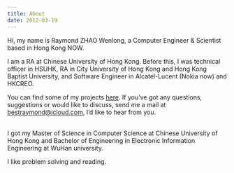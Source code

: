 ```yaml
---
title: About
date: 2012-03-19
---
```


Hi, my name is Raymond ZHAO Wenlong, a Computer Engineer & Scientist based in Hong Kong NOW.

I am a RA at Chinese University of Hong Kong. Before this, I was technical officer in HSUHK, RA in City University of Hong Kong and Hong Kong Baptist University, and Software Engineer in Alcatel-Lucent (Nokia now) and HKCREO.
<br>     

You can find some of my projects [here](https://github.com/muyun). If you’ve got any questions, suggestions or would like to discuss, send me a mail at bestraymond@icloud.com,
I’d like to hear from you.   
<br> 

I got my Master of Science in Computer Science at Chinese University of Hong Kong and Bachelor of Engineering in Electronic Information Engineering at WuHan university. 

I like problem solving and reading.  
<br> <br> 

